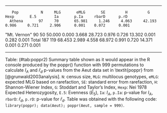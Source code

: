  -------------- ------- ------- ---------- --------- --------- ---------- --------- --------- ---------- --------- --------- ---------
       Pop          N     MLG       eMLG       SE         H         G        Hexp       E.5        Ia       p.Ia     rbarD      p.rD 
      Athena       97     70       65.981     1.246     4.063     42.193     0.986     0.721     2.906      0.001    0.072      0.001 
   "Mt. Vernon"    90     50       50.000     0.000     3.668     28.723     0.976     0.726     13.302     0.001    0.282      0.001 
      Total        187    119      68.453     2.989     4.558     68.972     0.991     0.720     14.371     0.001    0.271      0.001 
  -------------- ------- ------- ---------- --------- --------- ---------- --------- --------- ---------- --------- --------- ---------

  Table: (\#tab:poppr2) Summary table shown as it would appear in the R
  console produced by the  poppr()  function with 999 permutations to
  calculate $I_A$ and $\bar{r}_d$ p-values from the  Aeut  data set in
  \textit{poppr} from [@grunwald2003analysis]. `N`: census size, `MLG`:
  multilocus genotypes, `eMLG`: expected MLG based on rarefaction, `SE`:
  standard error from rarefaction, `H`: Shannon-Wiener Index, `G`:
  Stoddart and Taylor’s Index, `Hexp`: Nei 1978 Expected Heterozygosity,
  `E.5`: Evenness ($E_5$), `Ia`: $I_A$, `p.Ia`: p-value for $I_A$,
  `rbarD`: $\bar{r}_d$, `p.rD`: p-value for $\bar{r}_d$. Table was
  obtained with the following code:
  `library(poppr); data(Aeut); poppr(Aeut, sample = 999)`.

